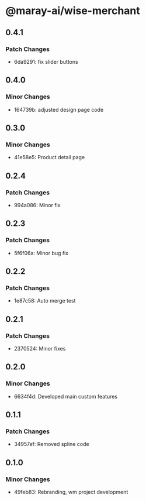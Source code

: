 # @maray-ai/wise-merchant

## 0.4.1

### Patch Changes

- 6da9291: fix slider buttons

## 0.4.0

### Minor Changes

- 164739b: adjusted design page code

## 0.3.0

### Minor Changes

- 41e58e5: Product detail page

## 0.2.4

### Patch Changes

- 994a086: Minor fix

## 0.2.3

### Patch Changes

- 5f6f06a: Minor bug fix

## 0.2.2

### Patch Changes

- 1e87c58: Auto merge test

## 0.2.1

### Patch Changes

- 2370524: Minor fixes

## 0.2.0

### Minor Changes

- 6634f4d: Developed main custom features

## 0.1.1

### Patch Changes

- 34957ef: Removed spline code

## 0.1.0

### Minor Changes

- 49feb83: Rebranding, wm project development
